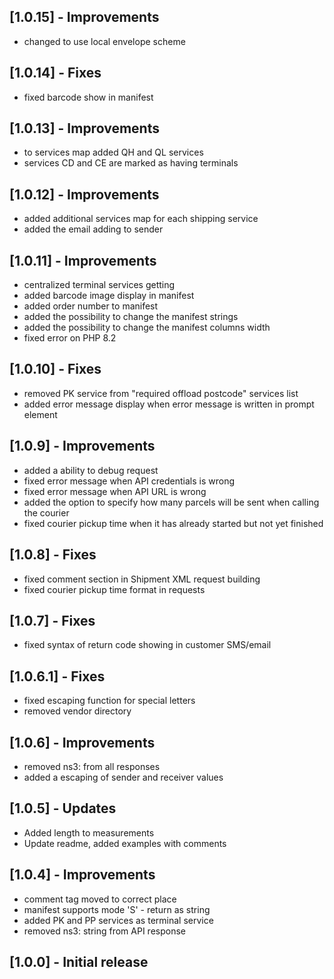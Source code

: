 ## [1.0.15] - Improvements
- changed to use local envelope scheme

## [1.0.14] - Fixes
- fixed barcode show in manifest

## [1.0.13] - Improvements
- to services map added QH and QL services
- services CD and CE are marked as having terminals

## [1.0.12] - Improvements
- added additional services map for each shipping service
- added the email adding to sender

## [1.0.11] - Improvements
- centralized terminal services getting
- added barcode image display in manifest
- added order number to manifest
- added the possibility to change the manifest strings
- added the possibility to change the manifest columns width
- fixed error on PHP 8.2

## [1.0.10] - Fixes
- removed PK service from "required offload postcode" services list
- added error message display when error message is written in prompt element

## [1.0.9] - Improvements
- added a ability to debug request
- fixed error message when API credentials is wrong
- fixed error message when API URL is wrong
- added the option to specify how many parcels will be sent when calling the courier
- fixed courier pickup time when it has already started but not yet finished

## [1.0.8] - Fixes
- fixed comment section in Shipment XML request building
- fixed courier pickup time format in requests

## [1.0.7] - Fixes
- fixed syntax of return code showing in customer SMS/email

## [1.0.6.1] - Fixes
- fixed escaping function for special letters
- removed vendor directory

## [1.0.6] - Improvements
- removed ns3: from all responses
- added a escaping of sender and receiver values

## [1.0.5] - Updates
- Added length to measurements
- Update readme, added examples with comments

## [1.0.4] - Improvements
- comment tag moved to correct place
- manifest supports mode 'S' - return as string
- added PK and PP services as terminal service
- removed ns3: string from API response

## [1.0.0] - Initial release
